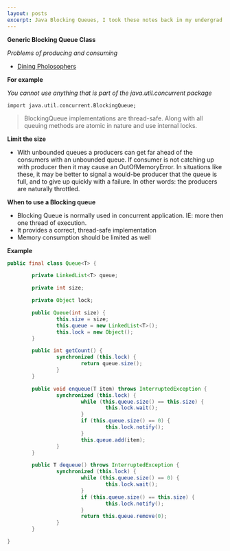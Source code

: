 ```yaml
---
layout: posts
excerpt: Java Blocking Queues, I took these notes back in my undergrad. Maybe they will help someone. Good luck
---
```


**Generic Blocking Queue Class**

*Problems of producing and consuming*

+ [Dining Pholosophers](https://en.wikipedia.org/wiki/Dining_philosophers_problem)

**For example**

*You cannot use anything that is part of the java.util.concurrent package*

`import java.util.concurrent.BlockingQueue;`

> BlockingQueue implementations are thread-safe. Along with all queuing methods are atomic in nature and use internal locks.

**Limit the size**

+ With unbounded queues a producers can get far ahead of the consumers with an unbounded queue. If consumer is not catching up with producer then it may cause an OutOfMemoryError. In situations like these, it may be better to signal a would-be producer that the queue is full, and to give up quickly with a failure. In other words: the producers are naturally throttled.

**When to use a Blocking queue**

+ Blocking Queue is normally used in concurrent application. IE: more then one thread of execution.
+ It provides a correct, thread-safe implementation
+ Memory consumption should be limited as well

**Example**

```java
public final class Queue<T> {

        private LinkedList<T> queue;

        private int size;

        private Object lock;

        public Queue(int size) {
                this.size = size;
                this.queue = new LinkedList<T>();
                this.lock = new Object();
        }

        public int getCount() {
                synchronized (this.lock) {
                        return queue.size();
                }
        }

        public void enqueue(T item) throws InterruptedException {
                synchronized (this.lock) {
                        while (this.queue.size() == this.size) {
                                this.lock.wait();
                        }
                        if (this.queue.size() == 0) {
                                this.lock.notify();
                        }
                        this.queue.add(item);
                }
        }

        public T dequeue() throws InterruptedException {
                synchronized (this.lock) {
                        while (this.queue.size() == 0) {
                                this.lock.wait();
                        }
                        if (this.queue.size() == this.size) {
                                this.lock.notify();
                        }
                        return this.queue.remove(0);
                }
        }

}
```
